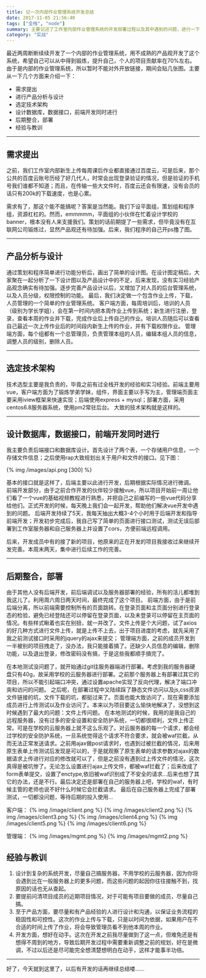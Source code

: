 ```yaml
---
title: 记一次内部作业管理系统开发总结
date: 2017-11-05 21:56:40
tags: ["全栈", "node"]
summary: 主要记述了工作室内部作业管理系统的开发部署过程以及其中遇到的问题，进行一下经验总结。
category: "实战"
---
```


最近两周断断续续开发了一个内部的作业管理系统，用不成熟的产品观开发了这个系统，希望自己可以从中得到锻炼，提升自己，个人的项目贡献率在70%左右。由于是内部的作业管理系统，所以暂时不能对外开放链接，期间会贴几张图。主要从一下几个方面来介绍一下：

- 需求提出
- 进行产品分析与设计
- 选定技术架构
- 设计数据库，数据接口，前端开发同时进行
- 后期整合，部署
- 经验与教训

----------------------------------------

## 需求提出

之前，我们工作室内部新生上传每周课后作业都直接通过百度云，可是后来，那个公共的百度云账号历经了好几代人，时常会出现登录验证的情况，但是验证的手机号我们谁都不知道；而且，在传输一些大文件时，百度云还会有限速，没有会员的话只有200k的下载速度，也是心累。

需求有了，那这个能不能搞呢？答案是当然能。我们下设平面组，策划组和程序组，资源杠杠的。然而，emmmmm，平面组的小伙伴在忙着设计学校的banner，根本没有人来支援我们。策划的话前期提了一些需求，但毕竟没有在互联网公司锻炼过，显然产品观还有待加强。后来，我们程序的自己开ps撸了图。

----------------------------

## 产品分析与设计

通过策划和程序简单进行功能分析后，画出了简单的设计图。在设计图定稿后，大家聚在一起分析了一下设计图以及产品设计中的不足，后来发现，没有实习经验产品观念确实有待加强。逐步完善产品设计以后，又增加了对人员的后台管理系统，以及人员分级，权限控制的功能。
最后，我们决定做一个包含作业上传，下载，人员管理的一个简单的作业管理系统。
客户端方面，每周培训后，培训的人员（级别为学长学姐），会在第一时间内把本周作业上传到系统；新生进行注册，登录，查看本周的作业并下载，完成作业后上传自己的作业。培训人员随后可以查看自己最近一次上传作业后的时间段内新生上传的作业，并有下载权限作业。
管理端方面，每个组都有一个总管理员，负责管理本组的人员，编辑本组人员的信息，调整人员的级别，删除人员。

-----------------------------

## 选定技术架构

技术选型主要是我负责的，毕竟之前有过全栈开发的经验和实习经验。前端主要用vue，客户端方面为了锻炼学弟学妹，组件，界面主要以手写为主，管理端页面主要采用iview框架来快速实现；后端使用express + mysql；部署方面，采用centos6.8服务器系统，使用pm2常驻后台。
大致的技术架构就是这样的。

------------------------------

## 设计数据库，数据接口，前端开发同时进行

我主要负责后端接口和数据库设计。首先设计了两个表，一个存储用户信息，一个存储文件信息；之后使用rap大致规划出关于用户和文件的接口。见下图：

{% img /images/api.png [300] %}

基本的接口就是这样了，后端主要以此进行开发，后期根据实际情况进行微调。
前端开发部分，由于之前合作开发的伙伴较少接触vue，所以项目开始前一周让他们看了一个vue的基础视频教程进行熟悉，并把自己之前编写的一些vue代码分享给他们。正式开发的时候，每天晚上我们会一起开发，帮助他们解决vue开发中遇到的问题。
后端开发持续了5天，我每天抽出大概3-4个小时用于后端开发和指导前端开发；开发初步完成后，我自己写了简单的页面进行接口测试，测试无误后部署到工作室服务器和自己服务器上并设置了cors，方便前端远程调用。

后来，开发成员中有的接了新的项目，他原来的正在开发的项目我接收过来继续开发完善。本周末两天，集中进行后续工作的完善。

---------------------------

## 后期整合，部署

由于其他人没有后端开发，前后端调试以及服务器部署的经验，所有的活儿都堆到我这儿了。利用周六周日两天时间，最终完成了这个项目。
前端方面，由于是前后端分离，所以前端需要控制所有的页面跳转。在登录页面和主页面分别进行登录态的检验，避免已经登陆还可以停留在登录页面，以及未登录可以停留在主页面的情况。有些样式瞅着也实在别扭，就一并改了。文件上传是个大问题，试了axios的好几种方式进行文件上传，就是上传不上去，出于项目进度的考虑，就先采用了我之前测试接口时采用的jquery的ajax来提交；
管理端方面，之前的成员开发到一半被别的项目拽走了，没办法，我只能接着搞了。还缺少人员信息的编辑，删除功能，以及退出登录，修改密码没有搞，于是这些我都顺手搞完了。

在本地测试没问题了，就开始通过git往服务器端进行部署。考虑到我的服务器硬盘只有40g，故采用学校的云服务器进行部署。之前那个服务器上有部署过其它的项目，所以不能引起端口冲突，通过设置apache实现了反向代理，解决了端口冲突和访问的问题。
之后呢，在部署过程中又陆续踩了静态文件访问以及js,css资源文件链接的坑，文件下载的坑，都挺过来了。页面也能大致访问了，现在需要添加成员进行上传测试以及作业访问了。本来以为项目要这么愉快地解决了，没想到这时候遇到了最大的问题：文件上传问题。
在本地测试的时候，我用的是我自己的远程服务器，没有过多的安全设置和安全防护系统，一切都很顺利，文件上传正常。可是在学校的云服务器上就不这么乐观了。对云服务器的每一个请求，都会经过学校的安全防护系统，一旦系统觉得这个请求不符合要求，就会被waf拦截，从而无法正常发送请求。之前用ajax做post请求时，也遇到过被拦截的情况，后来用原生表单上传测试后发现是可以的，于是就观察了原生表单的请求参数对ajax的数据请求上传进行对应的修改就可以了，但是之前没有遇到过上传文件的情况，这次真得是被坑惨了。无论怎么设置进行ajax上传文件，都被waf拦截了；后来改成了form表单提交，设置了enctype,依旧被waf识别成了不安全的请求...后来也想了其它的办法，还是不行。最后决定还是部署在自己的服务器上吧，学校的waf，有时候主管的老师也说不好什么时候它会拦截请求。
最后在自己服务器上完成了部署测试，一切都没问题，等待后期的投入使用...

客户端：
{% img /image/client.png %}
{% img /images/client2.png %}
{% img /images/client3.png %}
{% img /images/client4.png %}
{% img /images/client5.png %}
{% img /images/client6.png %}

管理端：
{% img /images/mgmt.png %}
{% img /images/mgmt2.png %}

## 经验与教训
1. 设计到复杂的系统开发，尽量自己搞服务器，不用学校的云服务器，因为你将会遇到比在一般服务器上的更多问题，而这些问题的起因你往往接触不到，找原因的话也无从查起。
2. 要提前问清项目成员的近期项目情况，对于可能有项目要做的成员，尽量自己搞。
3. 至于产品方面，要尽量和有产品经验的人进行设计和沟通，以保证业务流程的稳固性和可控性。这次的作业上传与下载，只是以时间为依据，如果用户在不合适的时间上传了作业，将会导致管理员看不到他本周的作业。
4. 开发方面，想好在动手。这次在开发之前我尽量做到了这一点，但难免还是有想得不周到的地方，导致后期开发过程中需要重新调整之前的规划，好在是微调，不过以后还是尽可能完全想清楚想明白在动手，这样才能事半功倍。

----------------------------------

好了，今天就到这里了，以后有开发的话再继续总结喽......
